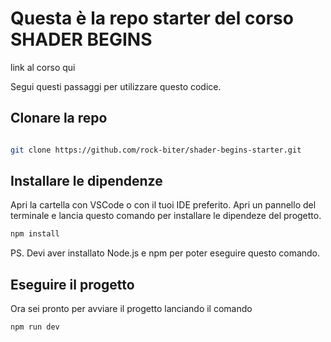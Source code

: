 # Questa è la repo starter del corso SHADER BEGINS

link al corso qui

Segui questi passaggi per utilizzare questo codice.

## Clonare la repo
```bash

git clone https://github.com/rock-biter/shader-begins-starter.git

```

## Installare le dipendenze

Apri la cartella con VSCode o con il tuoi IDE preferito. Apri un pannello del terminale e lancia questo comando per installare le dipendeze del progetto.

```bash
npm install
```
PS. Devi aver installato Node.js e npm per poter eseguire questo comando.

## Eseguire il progetto

Ora sei pronto per avviare il progetto lanciando il comando
```bash
npm run dev
```

